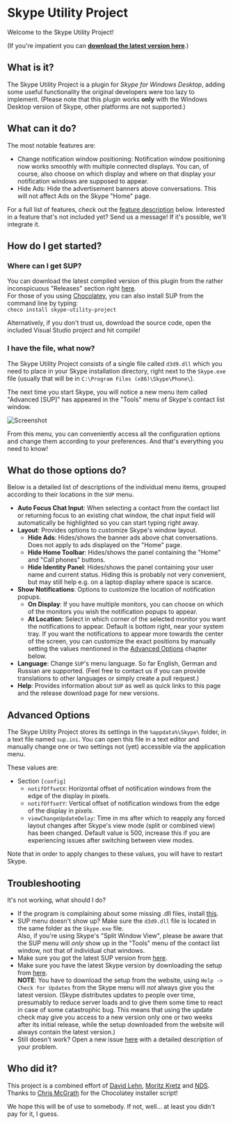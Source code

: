 Skype Utility Project
=====================

Welcome to the Skype Utility Project!  

(If you're impatient you can [**download the latest version here**](https://github.com/dlehn/Skype-Utility-Project/releases/latest).)

## What is it?

The Skype Utility Project is a plugin for *Skype for Windows Desktop*, adding some useful functionality the original developers were too lazy to implement. (Please note that this plugin works **only** with the Windows Desktop version of Skype, other platforms are not supported.)

## What can it do?

The most notable features are:
- Change notification window positioning: Notification window positioning now works smoothly with multiple connected displays. You can, of course, also choose on which display and where on that display your notification windows are supposed to appear.
- Hide Ads: Hide the advertisement banners above conversations. This will not affect Ads on the Skype "Home" page.

For a full list of features, check out the [feature description](#what-do-those-options-do) below. Interested in a feature that's not included yet? Send us a message! If it's possible, we'll integrate it.

## How do I get started?

### Where can I get SUP?

You can download the latest compiled version of this plugin from the rather inconspicuous "Releases" section right [here](https://github.com/dlehn/Skype-Utility-Project/releases).  
For those of you using [Chocolatey](https://chocolatey.org/), you can also install SUP from the command line by typing:  
`choco install skype-utility-project`

Alternatively, if you don't trust us, download the source code, open the included Visual Studio project and hit compile!

### I have the file, what now?

The Skype Utility Project consists of a single file called `d3d9.dll` which you need to place in your Skype installation directory, right next to the `Skype.exe` file (usually that will be in `C:\Program Files (x86)\Skype\Phone\`).

The next time you start Skype, you will notice a new menu item called "Advanced [SUP]" has appeared in the "Tools" menu of Skype's contact list window.

![Screenshot](/res/menu.png?raw=true "Screenshot")

From this menu, you can conveniently access all the configuration options and change them according to your preferences.
And that's everything you need to know!

## What do those options do?

Below is a detailed list of descriptions of the individual menu items, grouped according to their locations in the `SUP` menu.
- **Auto Focus Chat Input**: When selecting a contact from the contact list or returning focus to an existing chat window, the chat input field will automatically be highlighted so you can start typing right away.
- **Layout**: Provides options to customize Skype's window layout.
  - **Hide Ads**: Hides/shows the banner ads above chat conversations. Does not apply to ads displayed on the "Home" page.
  - **Hide Home Toolbar**: Hides/shows the panel containing the "Home" and "Call phones" buttons.
  - **Hide Identity Panel**: Hides/shows the panel containing your user name and current status. Hiding this is probably not very convenient, but may still help e.g. on a laptop display where space is scarce.
- **Show Notifications**: Options to customize the location of notification popups.
  - **On Display**: If you have multiple monitors, you can choose on which of the monitors you wish the notification popups to appear.
  - **At Location**: Select in which corner of the selected monitor you want the notifications to appear. Default is bottom right, near your system tray. If you want the notifications to appear more towards the center of the screen, you can customize the exact positions by manually setting the values mentioned in the [Advanced Options](#Advanced-Options) chapter below.
- **Language**: Change `SUP`'s menu language. So far English, German and Russian are supported. (Feel free to contact us if you can provide translations to other languages or simply create a pull request.)
- **Help**: Provides information about `SUP` as well as quick links to this page and the release download page for new versions.

## Advanced Options

The Skype Utility Project stores its settings in the `%appdata%\Skype\` folder, in a text file named `sup.ini`. You can open this file in a text editor and manually change one or two settings not (yet) accessible via the application menu.

These values are:
- Section `[config]`
  - `notifOffsetX`: Horizontal offset of notification windows from the edge of the display in pixels.
  - `notifOffsetY`: Vertical offset of notification windows from the edge of the display in pixels.
  - `viewChangeUpdateDelay`: Time in ms after which to reapply any forced layout changes after Skype's view mode (split or combined view) has been changed. Default value is 500, increase this if you are experiencing issues after switching between view modes.

Note that in order to apply changes to these values, you will have to restart Skype.

## Troubleshooting

It's not working, what should I do?
- If the program is complaining about some missing .dll files, install [this](http://www.microsoft.com/en-us/download/details.aspx?id=40784).
- SUP menu doesn't show up? Make sure the `d3d9.dll` file is located in the same folder as the `Skype.exe` file.  
Also, if you're using Skype's "Split Window View", please be aware that the SUP menu will *only* show up in the "Tools" menu of the contact list window, not that of individual chat windows.
- Make sure you got the latest SUP version from [here](https://github.com/dlehn/Skype-Utility-Project/releases/latest).
- Make sure you have the latest Skype version by downloading the setup from [here](http://www.skype.com/en/download-skype/skype-for-computer/).  
**NOTE**: You have to download the setup from the website, using `Help -> Check for Updates` from the Skype menu will *not* always give you the latest version. (Skype distributes updates to people over time, presumably to reduce server loads and to give them some time to react in case of some catastrophic bug. This means that using the update check may give you access to a new version only one or two weeks after its initial release, while the setup downloaded from the website will always contain the latest version.)
- Still doesn't work? Open a new issue [here](https://github.com/dlehn/Skype-Utility-Project/issues) with a detailed description of your problem.

## Who did it?

This project is a combined effort of [David Lehn](http://blog.mountain-view.de "Portfolio"), [Moritz Kretz](http://kretzmoritz.wordpress.com/ "Portfolio") and [NDS](https://github.com/nestdimon).  
Thanks to [Chris McGrath](https://github.com/cpmcgrath) for the Chocolatey installer script!

We hope this will be of use to somebody. If not, well... at least you didn't pay for it, I guess.
